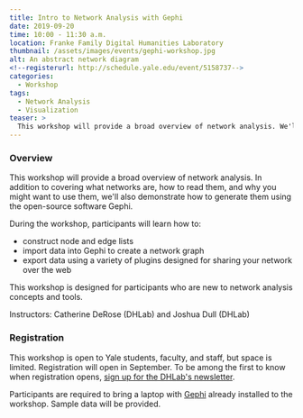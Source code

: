 ```yaml
---
title: Intro to Network Analysis with Gephi
date: 2019-09-20
time: 10:00 - 11:30 a.m.
location: Franke Family Digital Humanities Laboratory
thumbnail: /assets/images/events/gephi-workshop.jpg
alt: An abstract network diagram
<!--registerurl: http://schedule.yale.edu/event/5158737-->
categories:
  - Workshop
tags:
  - Network Analysis
  - Visualization
teaser: >
  This workshop will provide a broad overview of network analysis. We'll cover what networks are, how you can interpret them, and why you might want to use them in your research.
---
```


### Overview
This workshop will provide a broad overview of network analysis. In addition to covering what networks are, how to read them, and why you might want to use them, we'll also demonstrate how to generate them using the open-source software Gephi. 

During the workshop, participants will learn how to: 
- construct node and edge lists
- import data into Gephi to create a network graph
- export data using a variety of plugins designed for sharing your network over the web

This workshop is designed for participants who are new to network analysis concepts and tools.

Instructors: Catherine DeRose (DHLab) and Joshua Dull (DHLab)

### Registration

This workshop is open to Yale students, faculty, and staff, but space is limited. Registration will open in September. To be among the first to know when registration opens, <a href='https://subscribe.yale.edu/browse?search=digital+humanities' target='_blank'>sign up for the DHLab's newsletter</a>.

Participants are required to bring a laptop with <a href='https://gephi.org/' target='_blank'>Gephi</a> already installed to the workshop. Sample data will be provided.